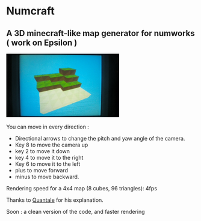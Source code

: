 # Numcraft
## A 3D minecraft-like map generator for numworks ( work on Epsilon ) 

<img src="src/WIN_20240616_23_59_28_Pro.jpg" alt="Sample app for Numworks Calculator" width="300">

You can move in every direction : 
* Directional arrows to change the pitch and yaw angle of the camera. 
* Key 8 to move the camera up
* key 2 to move it down
* key 4 to move it to the right
* Key 6 to move it to the left
* plus to move forward
* minus to move backward.
 
Rendering speed for a 4x4 map (8 cubes, 96 triangles): 4fps

Thanks to [Quantale](src/WIN_20240616_23_59_28_Pro.jpg) for his explanation.

Soon : a clean version of the code, and faster rendering
